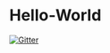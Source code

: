 # Hello-World

[![Gitter](https://badges.gitter.im/Join%20Chat.svg)](https://gitter.im/UCLCS/Hello-World?utm_source=badge&utm_medium=badge&utm_campaign=pr-badge&utm_content=badge)